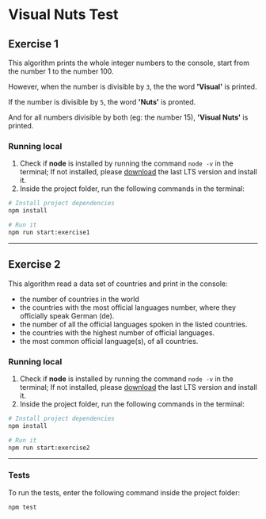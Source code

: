 # Visual Nuts Test

## Exercise 1
This algorithm prints the whole integer numbers to the console, start from the number 1 to the number 100.

However, when the number is divisible by `3`, the the word **'Visual'** is printed. 

If the number is divisible by `5`, the word **'Nuts'** is pronted. 

And for all numbers divisible by both (eg: the number 15), **'Visual Nuts'** is printed.

### Running local
 1. Check if **node** is installed by running the command `node -v` in the terminal; If not installed, please [download](https://nodejs.org/en/download/) the last LTS version and install it.
 2. Inside the project folder, run the following commands in the terminal: 

```bash
# Install project dependencies
npm install

# Run it
npm run start:exercise1

```

---
## Exercise 2
This algorithm read a data set of countries and print in  the console: 
- the number of countries in the world
- the countries with the most official languages number, where they officially speak German
(de). 
- the number of all the official languages spoken in the listed countries.
- the countries with the highest number of official languages.
- the most common official language(s), of all countries.


### Running local
 1. Check if **node** is installed by running the command `node -v` in the terminal; If not installed, please [download](https://nodejs.org/en/download/) the last LTS version and install it.
 2. Inside the project folder, run the following commands in the terminal: 

```bash
# Install project dependencies
npm install

# Run it
npm run start:exercise2

```

---

### Tests
To run the tests, enter the following command inside the project folder: 
```bash
npm test
```